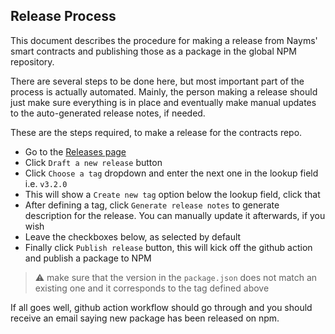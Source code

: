 ## Release Process

This document describes the procedure for making a release from Nayms' smart contracts and publishing those as a package in the global NPM repository.

There are several steps to be done here, but most important part of the process is actually automated. Mainly, the person making a release should just make sure everything is in place and eventually make manual updates to the auto-generated release notes, if needed.

These are the steps required, to make a release for the contracts repo.

- Go to the [Releases page](https://github.com/nayms/contracts-v3/releases)
- Click `Draft a new release` button
- Click `Choose a tag` dropdown and enter the next one in the lookup field i.e. `v3.2.0`
- This will show a `Create new tag` option below the lookup field, click that
- After defining a tag, click `Generate release notes` to generate description for the release. You can manually update it afterwards, if you wish
- Leave the checkboxes below, as selected by default
- Finally click `Publish release` button, this will kick off the github action and publish a package to NPM

> :warning: make sure that the version in the `package.json` does not match an existing one and it corresponds to the tag defined above

If all goes well, github action workflow should go through and you should receive an email saying new package has been released on npm.
